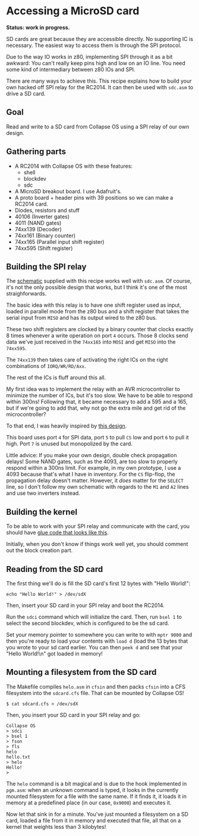 # Accessing a MicroSD card

**Status: work in progress.**

SD cards are great because they are accessible directly. No supporting IC is
necessary. The easiest way to access them is through the SPI protocol.

Due to the way IO works in z80, implementing SPI through it as a bit awkward:
You can't really keep pins high and low on an IO line. You need some kind of
intermediary between z80 IOs and SPI.

There are many ways to achieve this. This recipe explains how to build your own
hacked off SPI relay for the RC2014. It can then be used with `sdc.asm` to
drive a SD card.

## Goal

Read and write to a SD card from Collapse OS using a SPI relay of our own
design.

## Gathering parts

* A RC2014 with Collapse OS with these features:
  * shell
  * blockdev
  * sdc
* A MicroSD breakout board. I use Adafruit's.
* A proto board + header pins with 39 positions so we can make a RC2014 card.
* Diodes, resistors and stuff
* 40106 (Inverter gates)
* 4011 (NAND gates)
* 74xx139 (Decoder)
* 74xx161 (Binary counter)
* 74xx165 (Parallel input shift register)
* 74xx595 (Shift register)

## Building the SPI relay

The [schematic][schematic] supplied with this recipe works well with `sdc.asm`.
Of course, it's not the only possible design that works, but I think it's one
of the most straighforwards.

The basic idea with this relay is to have one shift register used as input,
loaded in parallel mode from the z80 bus and a shift register that takes the
serial input from `MISO` and has its output wired to the z80 bus.

These two shift registers are clocked by a binary counter that clocks exactly
8 times whenever a write operation on port `4` occurs. Those 8 clocks send
data we've just received in the `74xx165` into `MOSI` and get `MISO` into the
`74xx595`.

The `74xx139` then takes care of activating the right ICs on the right
combinations of `IORQ/WR/RD/Axx`.

The rest of the ICs is fluff around this all.

My first idea was to implement the relay with an AVR microcontroller to
minimize the number of ICs, but it's too slow. We have to be able to respond
within 300ns! Following that, it became necessary to add a 595 and a 165, but
if we're going to add that, why not go the extra mile and get rid of the
microcontroller?

To that end, I was heavily inspired by [this design][inspiration].

This board uses port `4` for SPI data, port `5` to pull `CS` low and port `6`
to pull it high. Port `7` is unused but monopolized by the card.

Little advice: If you make your own design, double check propagation delays!
Some NAND gates, such as the 4093, are too slow to properly respond within
a 300ns limit. For example, in my own prototype, I use a 4093 because that's
what I have in inventory. For the `CS` flip-flop, the propagation delay doesn't
matter. However, it *does* matter for the `SELECT` line, so I don't follow my
own schematic with regards to the `M1` and `A2` lines and use two inverters
instead.

## Building the kernel

To be able to work with your SPI relay and communicate with the card, you
should have [glue code that looks like this](glue.asm).

Initially, when you don't know if things work well yet, you should comment out
the block creation part.

## Reading from the SD card

The first thing we'll do is fill the SD card's first 12 bytes with "Hello
World!":

    echo "Hello World!" > /dev/sdX

Then, insert your SD card in your SPI relay and boot the RC2014.

Run the `sdci` command which will initialize the card. Then, run `bsel 1` to
select the second blockdev, which is configured to be the sd card.

Set your memory pointer to somewhere you can write to with `mptr 9000` and then
you're ready to load your contents with `load d` (load the 13 bytes that you
wrote to your sd card earlier. You can then `peek d` and see that your
"Hello World!\n" got loaded in memory!

## Mounting a filesystem from the SD card

The Makefile compiles `helo.asm` in `cfsin` and then packs `cfsin` into a CFS
filesystem into the `sdcard.cfs` file. That can be mounted by Collapse OS!

    $ cat sdcard.cfs > /dev/sdX

Then, you insert your SD card in your SPI relay and go:

    Collapse OS
    > sdci
    > bsel 1
    > fson
    > fls
    helo
    hello.txt
    > helo
    Hello!
    >

The `helo` command is a bit magical and is due to the hook implemented in
`pgm.asm`: when an unknown command is typed, it looks in the currently mounted
filesystem for a file with the same name. If it finds it, it loads it in memory
at a predefined place (in our case, `0x9000`) and executes it.

Now let that sink in for a minute. You've just mounted a filesystem on a SD
card, loaded a file from it in memory and executed that file, all that on a
kernel that weights less than 3 kilobytes!

[schematic]: spirelay/spirelay.pdf
[inspiration]: https://www.ecstaticlyrics.com/electronics/SPI/fast_z80_interface.html
